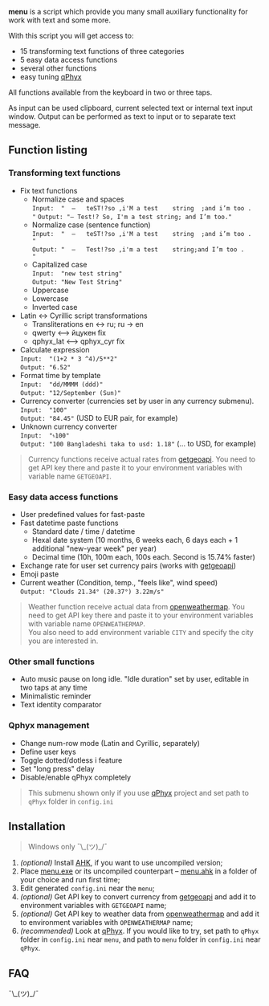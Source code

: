 ﻿**menu** is a script which provide you many small auxiliary functionality for work with text and some more.

With this script you will get access to:
  * 15 transforming text functions of three categories
  * 5 easy data access functions
  * several other functions
  * easy tuning [qPhyx](https://github.com/uqqu/layout)

All functions available from the keyboard in two or three taps.

As input can be used clipboard, current selected text or internal text input window.
Output can be performed as text to input or to separate text message.


## Function listing

### Transforming text functions

  * Fix text functions
    * Normalize case and spaces
    <br>`Input:  " 	—	teST!?so ,i'M a test  	string	;and i’m too .  	"`
    `Output: "— Test!? So, I'm a test string; and I’m too."`
    * Normalize case (sentence function)
    <br>`Input:  " 	—	teST!?so ,i'M a test  	string	;and i’m too .  	"`
    <br>`Output: " 	—	Test!?so ,i'm a test  	string;and I’m too .  	"`
    * Capitalized case
    <br>`Input:  "new test string"`
    <br>`Output: "New Test String"`
    * Uppercase
    * Lowercase
    * Inverted case
  * Latin <-> Cyrillic script transformations
    * Transliterations en <-> ru; ru -> en
    * qwerty <–> йцукен fix
    * qphyx_lat <–> qphyx_cyr fix
  * Calculate expression
    <br>`Input:  "(1+2 * 3 ^4)/5**2"`
    <br>`Output: "6.52"`
  * Format time by template
    <br>`Input:  "dd/MMMM (ddd)"`
    <br>`Output: "12/September (Sun)"`
  * Currency converter (currencies set by user in any currency submenu).
    <br>`Input:  "100"`
    <br>`Output: "84.45"` (USD to EUR pair, for example)
  * Unknown currency converter
    <br>`Input:  "৳100"`
    <br>`Output: "100 Bangladeshi taka to usd: 1.18"` (... to USD, for example)

> Currency functions receive actual rates from [getgeoapi](https://getgeoapi.com/). You need to get API key there and paste it to your environment variables with variable name `GETGEOAPI`.

### Easy data access functions

  * User predefined values for fast-paste
  * Fast datetime paste functions
    * Standard date / time / datetime
    * Hexal date system (10 months, 6 weeks each, 6 days each + 1 additional "new-year week" per year)
    * Decimal time (10h, 100m each, 100s each. Second is 15.74% faster)
  * Exchange rate for user set currency pairs (works with [getgeoapi](https://getgeoapi.com/))
  * Emoji paste
  * Current weather (Condition, temp., "feels like", wind speed)
  <br>`Output: "Clouds
  21.34° (20.37°)
  3.22m/s"`

> Weather function receive actual data from [openweathermap](https://openweathermap.org/). You need to get API key there and paste it to your environment variables with variable name `OPENWEATHERMAP`.
<br>You also need to add environment variable `CITY` and specify the city you are interested in.

### Other small functions

  * Auto music pause on long idle. "Idle duration" set by user, editable in two taps at any time
  * Minimalistic reminder
  * Text identity comparator

### Qphyx management

  * Change num-row mode (Latin and Cyrillic, separately)
  * Define user keys
  * Toggle dotted/dotless i feature
  * Set "long press" delay
  * Disable/enable qPhyx completely

> This submenu shown only if you use [qPhyx](https://github.com/uqqu/layout) project and set path to `qPhyx` folder in `config.ini`


## Installation

> Windows only ¯\\\_(ツ)\_/¯

1. *(optional)* Install <a href="https://www.autohotkey.com/">AHK</a>, if you want to use uncompiled version;
2. Place [menu.exe](https://github.com/uqqu/menu/blob/master/menu.exe) or its uncompiled counterpart – [menu.ahk](https://github.com/uqqu/menu/blob/master/menu.ahk) in a folder of your choice and run first time;
3. Edit generated `config.ini` near the `menu`;
4. *(optional)* Get API key to convert currency from [getgeoapi](https://getgeoapi.com/) and add it to environment variables with `GETGEOAPI` name;
5. *(optional)* Get API key to weather data from [openweathermap](https://openweathermap.org/) and add it to environment variables with `OPENWEATHERMAP` name;
6. *(recommended)* Look at [qPhyx](https://github.com/uqqu/layout). If you would like to try, set path to `qPhyx` folder in `config.ini` near `menu`, and path to `menu` folder in `config.ini` near `qPhyx`.


## FAQ

¯\\\_(ツ)_/¯